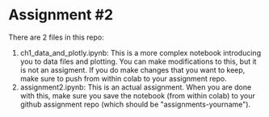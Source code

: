 # Assignment #2

There are 2 files in this repo:
1)  ch1_data_and_plotly.ipynb:  This is a more complex notebook introducing you to data files and plotting.   You can make modifications to this, but it is not an assigment.  If you do make changes that you want to keep, make sure to push from within colab to your assignment repo.
2)  assignment2.ipynb:  This is an actual assignment.   When you are done with this, make sure you save the notebook (from within colab) to your github assignment repo (which should be "assignments-yourname").

